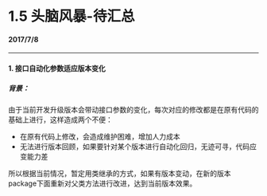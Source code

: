 # 1.5 头脑风暴-待汇总

#### 2017/7/8 
****
#### 1. 接口自动化参数适应版本变化
##### 背景：
由于当前开发升级版本会带动接口参数的变化，每次对应的修改都是在原有代码的基础上进行，这样造成两个不便：  

- 在原有代码上修改，会造成维护困难，增加人力成本
- 无法进行版本回顾，如果要针对某个版本进行自动化回归，无迹可寻，代码应变能力差

所以根据当前情况，暂定用类继承的方式，如果有版本变动，在新的版本package下面重新对父类方法进行改进，达到当前版本效果。

 
